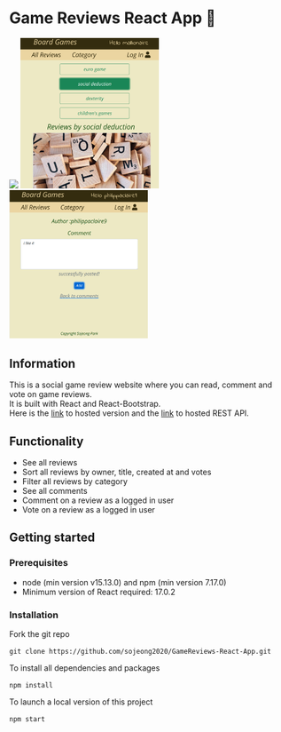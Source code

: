 # Game Reviews React App   :game_die:

<img src="/src/img/gameHome2.png " width="250">  <img src="/src/img/gameCategory.jpg " width="250"> <img src="/src/img/gameAddComment.jpg " width="250">

## Information

This is a social game review website where you can read, comment and vote on game reviews. </br>
It is built with React and React-Bootstrap.</br>
Here is the [link](https://games-reviews.netlify.app) to hosted version and the [link](https://first-nc-games.herokuapp.com/api) to hosted REST API.


## Functionality

- See all reviews
- Sort all reviews by owner, title, created at and votes
- Filter all reviews by category
- See all comments
- Comment on a review as a logged in user
- Vote on a review as a logged in user


## Getting started

### Prerequisites
- node (min version v15.13.0) and npm (min version 7.17.0)
- Minimum version of React required: 17.0.2

### Installation

Fork the git repo

```
git clone https://github.com/sojeong2020/GameReviews-React-App.git
```

To install all dependencies and packages
```
npm install
```

To launch a local version of this project
```
npm start
```


